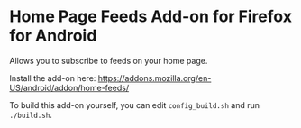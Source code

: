 Home Page Feeds Add-on for Firefox for Android
============================================

Allows you to subscribe to feeds on your home page.

Install the add-on here: https://addons.mozilla.org/en-US/android/addon/home-feeds/

To build this add-on yourself, you can edit `config_build.sh` and run `./build.sh`.
